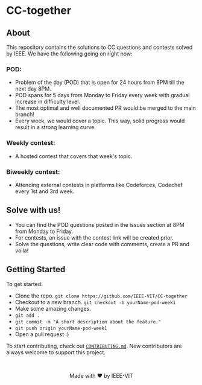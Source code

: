 # CC-together

## About

This repository contains the solutions to CC questions and contests solved by IEEE. We have the following going on right now:

### POD:
- Problem of the day (POD) that is open for 24 hours from 8PM till the next day 8PM.
- POD spans for 5 days from Monday to Friday every week with gradual increase in difficulty level.
- The most optimal and well documented PR would be merged to the main branch!
- Every week, we would cover a topic. This way, solid progress would result in a strong learning curve.

### Weekly contest:
- A hosted contest that covers that week's topic.

### Biweekly contest:
- Attending external contests in platforms like Codeforces, Codechef every 1st and 3rd week.

## Solve with us!
- You can find the POD questions posted in the issues section at 8PM from Monday to Friday.
- For contests, an issue with the contest link will be created prior.
-  Solve the questions, write clear code with comments, create a PR and voila!
## Getting Started

To get started:

-   Clone the repo.
    `git clone https://github.com/IEEE-VIT/CC-together`
-   Checkout to a new branch.
    `git checkout -b yourName-pod-week1`
-   Make some amazing changes.
-   `git add .`
-   `git commit -m "A short description about the feature."`
-   `git push origin yourName-pod-week1`
-   Open a pull request :)

To start contributing, check out [`CONTRIBUTING.md`](CONTRIBUTING.md). New contributors are always welcome to support this project.

<br />

<p align="center">Made with ❤ by IEEE-VIT</p>
